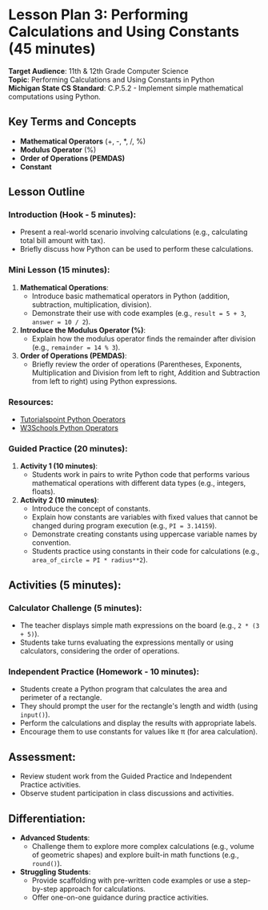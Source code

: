# Lesson Plan 3: Performing Calculations and Using Constants (45 minutes)

**Target Audience**: 11th & 12th Grade Computer Science  
**Topic**: Performing Calculations and Using Constants in Python  
**Michigan State CS Standard**: C.P.5.2 - Implement simple mathematical computations using Python.

## Key Terms and Concepts
- **Mathematical Operators** (+, -, *, /, %)
- **Modulus Operator** (%)
- **Order of Operations (PEMDAS)**
- **Constant**

## Lesson Outline

### Introduction (Hook - 5 minutes):
- Present a real-world scenario involving calculations (e.g., calculating total bill amount with tax).
- Briefly discuss how Python can be used to perform these calculations.

### Mini Lesson (15 minutes):
1. **Mathematical Operations**:
   - Introduce basic mathematical operators in Python (addition, subtraction, multiplication, division).
   - Demonstrate their use with code examples (e.g., `result = 5 + 3`, `answer = 10 / 2`).
2. **Introduce the Modulus Operator (%)**:
   - Explain how the modulus operator finds the remainder after division (e.g., `remainder = 14 % 3`).
3. **Order of Operations (PEMDAS)**:
   - Briefly review the order of operations (Parentheses, Exponents, Multiplication and Division from left to right, Addition and Subtraction from left to right) using Python expressions.

### Resources:
- [Tutorialspoint Python Operators](https://www.tutorialspoint.com/python/python_operators.htm)
- [W3Schools Python Operators](https://www.w3schools.com/python/python_operators.asp)

### Guided Practice (20 minutes):
1. **Activity 1 (10 minutes)**:
   - Students work in pairs to write Python code that performs various mathematical operations with different data types (e.g., integers, floats).
2. **Activity 2 (10 minutes)**:
   - Introduce the concept of constants.
   - Explain how constants are variables with fixed values that cannot be changed during program execution (e.g., `PI = 3.14159`).
   - Demonstrate creating constants using uppercase variable names by convention.
   - Students practice using constants in their code for calculations (e.g., `area_of_circle = PI * radius**2`).

## Activities (5 minutes):

### Calculator Challenge (5 minutes):
- The teacher displays simple math expressions on the board (e.g., `2 * (3 + 5)`).
- Students take turns evaluating the expressions mentally or using calculators, considering the order of operations.

### Independent Practice (Homework - 10 minutes):
- Students create a Python program that calculates the area and perimeter of a rectangle.
- They should prompt the user for the rectangle's length and width (using `input()`).
- Perform the calculations and display the results with appropriate labels.
- Encourage them to use constants for values like π (for area calculation).

## Assessment:
- Review student work from the Guided Practice and Independent Practice activities.
- Observe student participation in class discussions and activities.

## Differentiation:
- **Advanced Students**:
  - Challenge them to explore more complex calculations (e.g., volume of geometric shapes) and explore built-in math functions (e.g., `round()`).
- **Struggling Students**:
  - Provide scaffolding with pre-written code examples or use a step-by-step approach for calculations.
  - Offer one-on-one guidance during practice activities.
